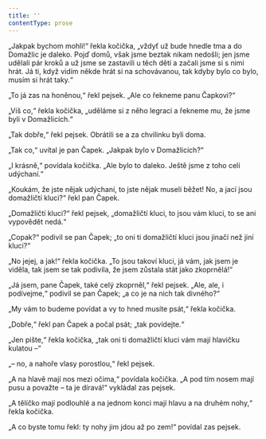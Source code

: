```yaml
---
title: ''
contentType: prose
---
```


„Jakpak bychom mohli!“ řekla kočička, „vždyť už bude hnedle tma a do Domažlic je daleko. Pojď domů, však jsme beztak nikam nedošli; jen jsme udělali pár kroků a už jsme se zastavili u těch dětí a začali jsme si s nimi hrát. Já ti, když vidím někde hrát si na schovávanou, tak kdyby bylo co bylo, musím si hrát taky.“

„To já zas na honěnou,“ řekl pejsek. „Ale co řekneme panu Čapkovi?“

„Víš co,“ řekla kočička, „uděláme si z něho legraci a řekneme mu, že jsme byli v Domažlicích.“

„Tak dobře,“ řekl pejsek. Obrátili se a za chvilinku byli doma.

„Tak co,“ uvítal je pan Čapek. „Jakpak bylo v Domažlicích?“

„I krásně,“ povídala kočička. „Ale bylo to daleko. Ještě jsme z toho celí udýchaní.“

„Koukám, že jste nějak udýchaní, to jste nějak museli běžet! No, a jací jsou domažličtí kluci?“ řekl pan Čapek.

„Domažličtí kluci?“ řekl pejsek, „domažličtí kluci, to jsou vám kluci, to se ani vypovědět nedá.“

„Copak?“ podivil se pan Čapek; „to oni ti domažličtí kluci jsou jinačí než jiní kluci?“

„No jejej, a jak!“ řekla kočička. „To jsou takoví kluci, já vám, jak jsem je viděla, tak jsem se tak podivila, že jsem zůstala stát jako zkoprnělá!“

„Já jsem, pane Čapek, také celý zkoprněl,“ řekl pejsek. „Ale, ale, i podívejme,“ podivil se pan Čapek; „a co je na nich tak divného?“

„My vám to budeme povídat a vy to hned musíte psát,“ řekla kočička.

„Dobře,“ řekl pan Čapek a počal psát; „tak povídejte.“

„Jen pište,“ řekla kočička, „tak oni ti domažličtí kluci vám mají hlavičku kulatou –“

„– no, a nahoře vlasy porostlou,“ řekl pejsek.

„A na hlavě mají nos mezi očima,“ povídala kočička. „A pod tím nosem mají pusu a považte – ta je díravá!“ vykládal zas pejsek.

„A tělíčko mají podlouhlé a na jednom konci mají hlavu a na druhém nohy,“ řekla kočička.

„A co byste tomu řekl: ty nohy jim jdou až po zem!“ povídal zas pejsek.
